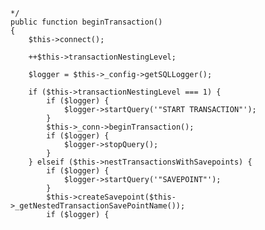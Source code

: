     */
    public function beginTransaction()
    {
        $this->connect();

        ++$this->transactionNestingLevel;

        $logger = $this->_config->getSQLLogger();

        if ($this->transactionNestingLevel === 1) {
            if ($logger) {
                $logger->startQuery('"START TRANSACTION"');
            }
            $this->_conn->beginTransaction();
            if ($logger) {
                $logger->stopQuery();
            }
        } elseif ($this->nestTransactionsWithSavepoints) {
            if ($logger) {
                $logger->startQuery('"SAVEPOINT"');
            }
            $this->createSavepoint($this->_getNestedTransactionSavePointName());
            if ($logger) {
               